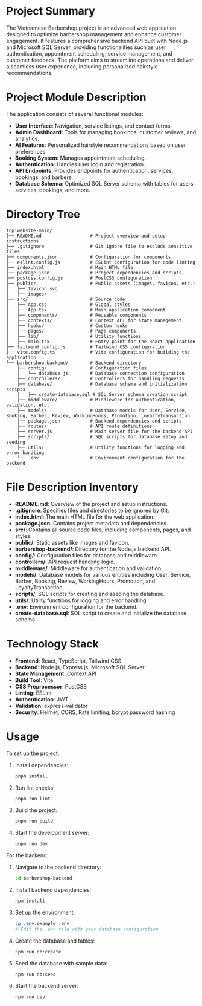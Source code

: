 # Project Summary
The Vietnamese Barbershop project is an advanced web application designed to optimize barbershop management and enhance customer engagement. It features a comprehensive backend API built with Node.js and Microsoft SQL Server, providing functionalities such as user authentication, appointment scheduling, service management, and customer feedback. The platform aims to streamline operations and deliver a seamless user experience, including personalized hairstyle recommendations.

# Project Module Description
The application consists of several functional modules:
- **User Interface**: Navigation, service listings, and contact forms.
- **Admin Dashboard**: Tools for managing bookings, customer reviews, and analytics.
- **AI Features**: Personalized hairstyle recommendations based on user preferences.
- **Booking System**: Manages appointment scheduling.
- **Authentication**: Handles user login and registration.
- **API Endpoints**: Provides endpoints for authentication, services, bookings, and barbers.
- **Database Schema**: Optimized SQL Server schema with tables for users, services, bookings, and more.

# Directory Tree
```
top1website-main/
├── README.md                  # Project overview and setup instructions
├── .gitignore                 # Git ignore file to exclude sensitive files
├── components.json            # Configuration for components
├── eslint.config.js           # ESLint configuration for code linting
├── index.html                 # Main HTML file
├── package.json               # Project dependencies and scripts
├── postcss.config.js          # PostCSS configuration
├── public/                    # Public assets (images, favicon, etc.)
│   ├── favicon.svg
│   ├── images/
├── src/                       # Source code
│   ├── App.css                # Global styles
│   ├── App.tsx                # Main application component
│   ├── components/            # Reusable components
│   ├── contexts/              # Context API for state management
│   ├── hooks/                 # Custom hooks
│   ├── pages/                 # Page components
│   ├── lib/                   # Utility functions
│   ├── main.tsx               # Entry point for the React application
├── tailwind.config.js         # Tailwind CSS configuration
├── vite.config.ts             # Vite configuration for building the application
└── barbershop-backend/        # Backend directory
    ├── config/                # Configuration files
    │   └── database.js        # Database connection configuration
    ├── controllers/           # Controllers for handling requests
    ├── database/              # Database schema and initialization scripts
    │   ├── create-database.sql # SQL Server schema creation script
    ├── middleware/            # Middleware for authentication, validation, etc.
    ├── models/                # Database models for User, Service, Booking, Barber, Review, WorkingHours, Promotion, LoyaltyTransaction
    ├── package.json           # Backend dependencies and scripts
    ├── routes/                # API route definitions
    ├── server.js              # Main server file for the backend API
    ├── scripts/               # SQL scripts for database setup and seeding
    ├── utils/                 # Utility functions for logging and error handling
    └── .env                   # Environment configuration for the backend
```

# File Description Inventory
- **README.md**: Overview of the project and setup instructions.
- **.gitignore**: Specifies files and directories to be ignored by Git.
- **index.html**: The main HTML file for the web application.
- **package.json**: Contains project metadata and dependencies.
- **src/**: Contains all source code files, including components, pages, and styles.
- **public/**: Static assets like images and favicon.
- **barbershop-backend/**: Directory for the Node.js backend API.
- **config/**: Configuration files for database and middleware.
- **controllers/**: API request handling logic.
- **middleware/**: Middleware for authentication and validation.
- **models/**: Database models for various entities including User, Service, Barber, Booking, Review, WorkingHours, Promotion, and LoyaltyTransaction.
- **scripts/**: SQL scripts for creating and seeding the database.
- **utils/**: Utility functions for logging and error handling.
- **.env**: Environment configuration for the backend.
- **create-database.sql**: SQL script to create and initialize the database schema.

# Technology Stack
- **Frontend**: React, TypeScript, Tailwind CSS
- **Backend**: Node.js, Express.js, Microsoft SQL Server
- **State Management**: Context API
- **Build Tool**: Vite
- **CSS Preprocessor**: PostCSS
- **Linting**: ESLint
- **Authentication**: JWT
- **Validation**: express-validator
- **Security**: Helmet, CORS, Rate limiting, bcrypt password hashing

# Usage
To set up the project:
1. Install dependencies:
   ```bash
   pnpm install
   ```
2. Run lint checks:
   ```bash
   pnpm run lint
   ```
3. Build the project:
   ```bash
   pnpm run build
   ```
4. Start the development server:
   ```bash
   pnpm run dev
   ```

For the backend:
1. Navigate to the backend directory:
   ```bash
   cd barbershop-backend
   ```
2. Install backend dependencies:
   ```bash
   npm install
   ```
3. Set up the environment:
   ```bash
   cp .env.example .env
   # Edit the .env file with your database configuration
   ```
4. Create the database and tables:
   ```bash
   npm run db:create
   ```
5. Seed the database with sample data:
   ```bash
   npm run db:seed
   ```
6. Start the backend server:
   ```bash
   npm run dev
   ```
